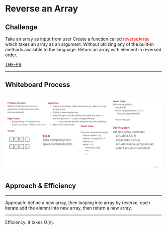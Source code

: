 # Reverse an Array

## Challenge

Take an array as input from user
Create a function called<span style="color:red">  reverseArray </span>
    which takes an array as an argument.
Without utilizing any of the built-in methods available to the language.
Return an array with element in reversed order.

[THE-PR](https://github.com/alkhatib99/data-structures-and-algorithms/pull/21)

---

## Whiteboard Process

!['WhiteBoard for array-reverse'](./whiteboard_array_reverse.jpg)
---

## Approach & Efficiency

---

Approach:
define a new array, then looping into array by reverse,
each iterate add the elemnt into new array,
then return a new array.

---

Efficiency: it takes O(n).
